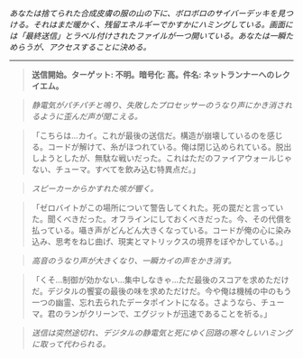 _あなたは捨てられた合成皮膚の服の山の下に、ボロボロのサイバーデッキを見つける。それはまだ暖かく、残留エネルギーでかすかにハミングしている。画面には「最終送信」とラベル付けされたファイルが一つ開いている。あなたは一瞬ためらうが、アクセスすることに決める。_

---

> **送信開始。ターゲット: 不明。暗号化: 高。件名: ネットランナーへのレクイエム。**

> _静電気がパチパチと鳴り、失敗したプロセッサーのうなり声にかき消されるように歪んだ声が聞こえる。_

> 「こちらは...カイ。これが最後の送信だ。構造が崩壊しているのを感じる。コードが解けて、糸がほつれている。俺は閉じ込められている。脱出しようとしたが、無駄な戦いだった。これはただのファイアウォールじゃない、チューマ。すべてを飲み込む特異点だ。」

> _スピーカーからかすれた咳が響く。_

> 「ゼロバイトがこの場所について警告してくれた。死の罠だと言っていた。聞くべきだった。オフラインにしておくべきだった。今、その代償を払っている。囁き声がどんどん大きくなっている。コードが俺の心に染み込み、思考をねじ曲げ、現実とマトリックスの境界をぼやかしている。」

> _高音のうなり声が大きくなり、一瞬カイの声をかき消す。_

> 「くそ...制御が効かない...集中しなきゃ...ただ最後のスコアを求めただけだ。デジタルの饗宴の最後の味を求めただけだ。今や俺は機械の中のもう一つの幽霊、忘れ去られたデータポイントになる。さようなら、チューマ。君のランがクリーンで、エグジットが迅速であることを祈る。」

> _送信は突然途切れ、デジタルの静電気と死にゆく回路の寒々しいハミングに取って代わられる。_
